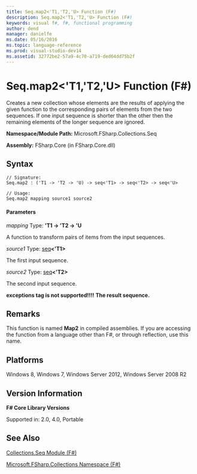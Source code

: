 ```yaml
---
title: Seq.map2<'T1,'T2,'U> Function (F#)
description: Seq.map2<'T1,'T2,'U> Function (F#)
keywords: visual f#, f#, functional programming
author: dend
manager: danielfe
ms.date: 05/16/2016
ms.topic: language-reference
ms.prod: visual-studio-dev14
ms.assetid: 32772be2-57a9-4c70-a719-ded64dd75b2f 
---
```


# Seq.map2<'T1,'T2,'U> Function (F#)

Creates a new collection whose elements are the results of applying the given function to the corresponding pairs of elements from the two sequences. If one input sequence is shorter than the other then the remaining elements of the longer sequence are ignored.

**Namespace/Module Path:** Microsoft.FSharp.Collections.Seq

**Assembly:** FSharp.Core (in FSharp.Core.dll)


## Syntax

```
// Signature:
Seq.map2 : ('T1 -> 'T2 -> 'U) -> seq<'T1> -> seq<'T2> -> seq<'U>

// Usage:
Seq.map2 mapping source1 source2
```

#### Parameters
*mapping*
Type: **'T1 -&gt; 'T2 -&gt; 'U**


A function to transform pairs of items from the input sequences.


*source1*
Type: [seq](http://msdn.microsoft.com/en-us/library/2f0c87c6-8a0d-4d33-92a6-10d1d037ce75)**&lt;'T1&gt;**


The first input sequence.


*source2*
Type: [seq](http://msdn.microsoft.com/en-us/library/2f0c87c6-8a0d-4d33-92a6-10d1d037ce75)**&lt;'T2&gt;**


The second input sequence.



**exceptions tag is not supported!!!!**
**The result sequence.**
## Remarks
This function is named **Map2** in compiled assemblies. If you are accessing the function from a language other than F#, or through reflection, use this name.


## Platforms
Windows 8, Windows 7, Windows Server 2012, Windows Server 2008 R2


## Version Information
**F# Core Library Versions**

Supported in: 2.0, 4.0, Portable




## See Also
[Collections.Seq Module &#40;F&#35;&#41;](Collections.Seq-Module-%5BFSharp%5D.md)

[Microsoft.FSharp.Collections Namespace &#40;F&#35;&#41;](Microsoft.FSharp.Collections-Namespace-%5BFSharp%5D.md)

